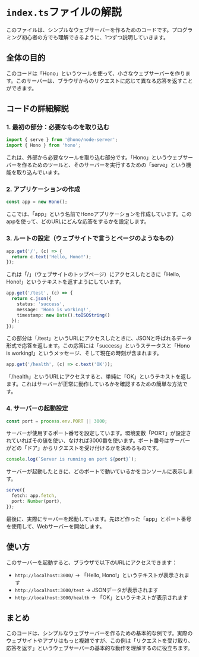# `index.ts`ファイルの解説

このファイルは、シンプルなウェブサーバーを作るためのコードです。プログラミング初心者の方でも理解できるように、1つずつ説明していきます。

## 全体の目的

このコードは「Hono」というツールを使って、小さなウェブサーバーを作ります。このサーバーは、ブラウザからのリクエストに応じて異なる応答を返すことができます。

## コードの詳細解説

### 1. 最初の部分：必要なものを取り込む

```typescript
import { serve } from '@hono/node-server';
import { Hono } from 'hono';
```

これは、外部から必要なツールを取り込む部分です。「Hono」というウェブサーバーを作るためのツールと、そのサーバーを実行するための「serve」という機能を取り込んでいます。

### 2. アプリケーションの作成

```typescript
const app = new Hono();
```

ここでは、「app」という名前でHonoアプリケーションを作成しています。このappを使って、どのURLにどんな応答をするかを設定します。

### 3. ルートの設定（ウェブサイトで言うとページのようなもの）

```typescript
app.get('/', (c) => {
  return c.text('Hello, Hono!');
});
```

これは「/」（ウェブサイトのトップページ）にアクセスしたときに「Hello, Hono!」というテキストを返すようにしています。

```typescript
app.get('/test', (c) => {
  return c.json({
    status: 'success',
    message: 'Hono is working!',
    timestamp: new Date().toISOString()
  });
});
```

この部分は「/test」というURLにアクセスしたときに、JSONと呼ばれるデータ形式で応答を返します。この応答には「success」というステータスと「Hono is working!」というメッセージ、そして現在の時刻が含まれます。

```typescript
app.get('/health', (c) => c.text('OK'));
```

「/health」というURLにアクセスすると、単純に「OK」というテキストを返します。これはサーバーが正常に動作しているかを確認するための簡単な方法です。

### 4. サーバーの起動設定

```typescript
const port = process.env.PORT || 3000;
```

サーバーが使用するポート番号を設定しています。環境変数「PORT」が設定されていればその値を使い、なければ3000番を使います。ポート番号はサーバーがどの「ドア」からリクエストを受け付けるかを決めるものです。

```typescript
console.log(`Server is running on port ${port}`);
```

サーバーが起動したときに、どのポートで動いているかをコンソールに表示します。

```typescript
serve({
  fetch: app.fetch,
  port: Number(port),
});
```

最後に、実際にサーバーを起動しています。先ほど作った「app」とポート番号を使用して、Webサーバーを開始します。

## 使い方

このサーバーを起動すると、ブラウザで以下のURLにアクセスできます：

- `http://localhost:3000/` → 「Hello, Hono!」というテキストが表示されます
- `http://localhost:3000/test` → JSONデータが表示されます
- `http://localhost:3000/health` → 「OK」というテキストが表示されます

## まとめ

このコードは、シンプルなウェブサーバーを作るための基本的な例です。実際のウェブサイトやアプリはもっと複雑ですが、この例は「リクエストを受け取り、応答を返す」というウェブサーバーの基本的な動作を理解するのに役立ちます。 